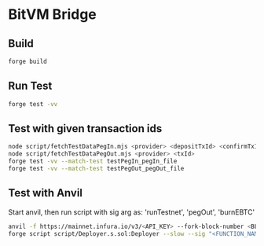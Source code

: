 # BitVM Bridge

## Build
```bash
forge build
```

## Run Test
```bash
forge test -vv
```

## Test with given transaction ids
```bash
node script/fetchTestDataPegIn.mjs <provider> <depositTxId> <confirmTxId>
node script/fetchTestDataPegOut.mjs <provider> <txId>
forge test -vv --match-test testPegIn_pegIn_file
forge test -vv --match-test testPegOut_pegOut_file
```

## Test with Anvil
Start anvil, then run script with sig arg as: 'runTestnet', 'pegOut', 'burnEBTC'
```bash
anvil -f https://mainnet.infura.io/v3/<API_KEY> --fork-block-number <BLOCK_NUM>
forge script script/Deployer.s.sol:Deployer --slow --sig "<FUNCTION_NAME>" --broadcast --rpc-url ${RPC_URL_ANVIL}
```
